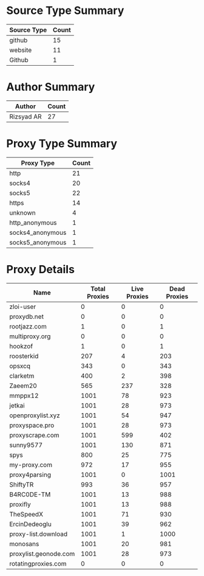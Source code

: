 # Source Type Summary

| Source Type | Count |
|-------------|-------|
| github | 15 |
| website | 11 |
| Github | 1 |


# Author Summary

| Author | Count |
|--------|-------|
| Rizsyad AR | 27 |


# Proxy Type Summary

| Proxy Type | Count |
|------------|-------|
| http | 21 |
| socks4 | 20 |
| socks5 | 22 |
| https | 14 |
| unknown | 4 |
| http_anonymous | 1 |
| socks4_anonymous | 1 |
| socks5_anonymous | 1 |


# Proxy Details

| Name | Total Proxies | Live Proxies | Dead Proxies |
|------|---------------|--------------|---------------|
| zloi-user | 0 | 0 | 0 |
| proxydb.net | 0 | 0 | 0 |
| rootjazz.com | 1 | 0 | 1 |
| multiproxy.org | 0 | 0 | 0 |
| hookzof | 1 | 0 | 1 |
| roosterkid | 207 | 4 | 203 |
| opsxcq | 343 | 0 | 343 |
| clarketm | 400 | 2 | 398 |
| Zaeem20 | 565 | 237 | 328 |
| mmppx12 | 1001 | 78 | 923 |
| jetkai | 1001 | 28 | 973 |
| openproxylist.xyz | 1001 | 54 | 947 |
| proxyspace.pro | 1001 | 28 | 973 |
| proxyscrape.com | 1001 | 599 | 402 |
| sunny9577 | 1001 | 130 | 871 |
| spys | 800 | 25 | 775 |
| my-proxy.com | 972 | 17 | 955 |
| proxy4parsing | 1001 | 0 | 1001 |
| ShiftyTR | 993 | 36 | 957 |
| B4RC0DE-TM | 1001 | 13 | 988 |
| proxifly | 1001 | 13 | 988 |
| TheSpeedX | 1001 | 71 | 930 |
| ErcinDedeoglu | 1001 | 39 | 962 |
| proxy-list.download | 1001 | 1 | 1000 |
| monosans | 1001 | 20 | 981 |
| proxylist.geonode.com | 1001 | 28 | 973 |
| rotatingproxies.com | 0 | 0 | 0 |
